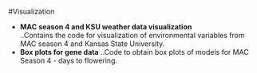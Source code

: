 #Visualization

* **MAC season 4 and KSU weather data visualization** \
..Contains the code for visualization of environmental variables from MAC season 4 and Kansas State University.
* **Box plots for gene data**
..Code to obtain box plots of models for MAC Season 4 - days to flowering.



